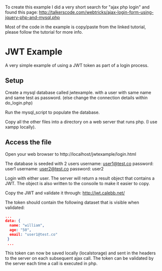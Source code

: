 To create this example I did a very short search for "ajax php login" and found this page:
http://talkerscode.com/webtricks/ajax-login-form-using-jquery-php-and-mysql.php

Most of the code in the example is copy/paste from the linked tutorial, please follow the tutorial for more info.


# JWT Example

A very simple example of using a JWT token as part of a login process.

## Setup

Create a mysql database called jwtexample. with a user with same name and same test as password. (else change the connection details within do_login.php)

Run the mysql_script to populate the database.

Copy all the other files into a directory on a web server that runs php.
(I use xampp locally).

## Access the file

Open your web browser to http://localhost/jwtexample/login.html

The database is seeded with 2 users
username: user1@test.co password: user1
username: user2@test.co password: user2

Login with either user. The server will return a result object that contains a JWT. The object is also written to the consoile to make it easier to copy.

Copy the JWT and validate it through: http://jwt.calebb.net/

The token should contain the following dataset that is visible when validated:

```json
...
data: {
  name: "william",
  age: "50",
  email: "user1@test.co"
 }
 ...
 ```

 This token can now be saved locally (localstorage) and sent in the headers to the server on each subsequent ajax call. The token can be validated by the server each time a call is executed in php.

 